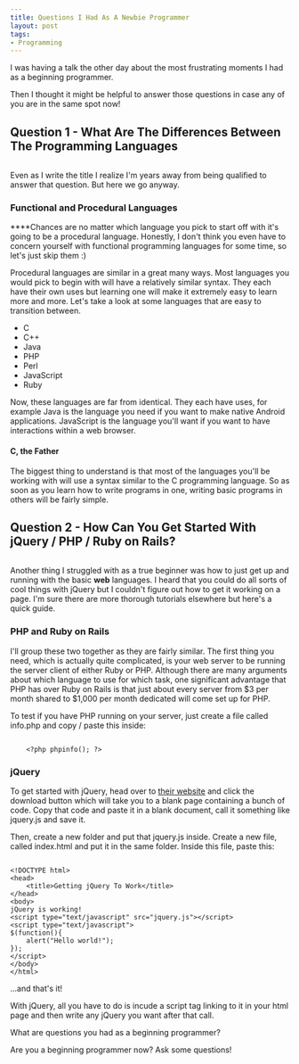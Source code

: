 ```yaml
---
title: Questions I Had As A Newbie Programmer
layout: post
tags: 
- Programming
---
```

I was having a talk the other day about the most frustrating moments I had as a beginning programmer.

Then I thought it might be helpful to answer those questions in case any of you are in the same spot now!

## Question 1 - What Are The Differences Between The Programming Languages

<div class="img-wrap"><img class="alignnone size-full wp-image-2451" title="programming_languages" src="{{ site.url }}/images/programming_languages.jpeg" alt="" /></div>

Even as I write the title I realize I'm years away from being qualified to answer that question. But here we go anyway.

### Functional and Procedural Languages

****Chances are no matter which language you pick to start off with it's going to be a procedural language. Honestly, I don't think you even have to concern yourself with functional programming languages for some time, so let's just skip them :)

Procedural languages are similar in a great many ways. Most languages you would pick to begin with will have a relatively similar syntax. They each have their own uses but learning one will make it extremely easy to learn more and more. Let's take a look at some languages that are easy to transition between.

+ C
+ C++
+ Java
+ PHP
+ Perl
+ JavaScript
+ Ruby

Now, these languages are far from identical. They each have uses, for example Java is the language you need if you want to make native Android applications. JavaScript is the language you'll want if you want to have interactions within a web browser.

#### C, the Father 

The biggest thing to understand is that most of the languages you'll be working with will use a syntax similar to the C programming language. So as soon as you learn how to write programs in one, writing basic programs in others will be fairly simple.

## Question 2 - How Can You Get Started With jQuery / PHP / Ruby on Rails?

<div class="img-wrap"><img class="alignnone size-full wp-image-2450" title="Php-vs-Ruby" src="{{ site.url }}/images/Php-vs-Ruby.jpeg" alt="" /></div>

Another thing I struggled with as a true beginner was how to just get up and running with the basic **web** languages. I heard that you could do all sorts of cool things with jQuery but I couldn't figure out how to get it working on a page. I'm sure there are more thorough tutorials elsewhere but here's a quick guide.

### PHP and Ruby on Rails

I'll group these two together as they are fairly similar. The first thing you need, which is actually quite complicated, is your web server to be running the server client of either Ruby or PHP. Although there are many arguments about which language to use for which task, one significant advantage that PHP has over Ruby on Rails is that just about every server from $3 per month shared to $1,000 per month dedicated will come set up for PHP.

To test if you have PHP running on your server, just create a file called info.php and copy / paste this inside:

<pre rel="PHP"><code>
	&lt;?php phpinfo(); ?>
</code></pre>

### jQuery

To get started with jQuery, head over to <a href="http://jquery.com/">their website</a> and click the download button which will take you to a blank page containing a bunch of code. Copy that code and paste it in a blank document, call it something like jquery.js and save it.

Then, create a new folder and put that jquery.js inside. Create a new file, called index.html and put it in the same folder. Inside this file, paste this:

<pre rel="JavaScript"><code lang="xhtml">
&lt;!DOCTYPE html>
&lt;head>
    &lt;title>Getting jQuery To Work&lt;/title>
&lt;/head>
&lt;body>
jQuery is working!
&lt;script type="text/javascript" src="jquery.js">&lt;/script>
&lt;script type="text/javascript">
$(function(){
    alert("Hello world!");
});
&lt;/script>
&lt;/body>
&lt;/html>
</code></pre>

...and that's it!

With jQuery, all you have to do is incude a script tag linking to it in your html page and then write any jQuery you want after that call.

What are questions you had as a beginning programmer?

Are you a beginning programmer now? Ask some questions!